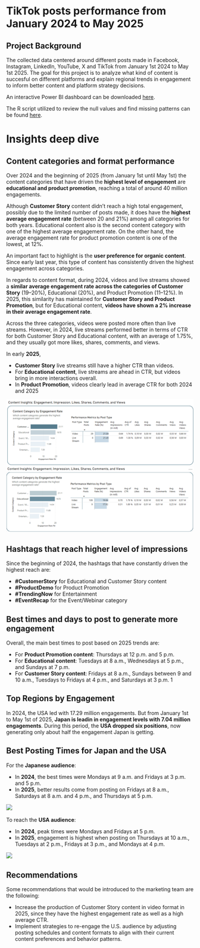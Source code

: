 # TikTok posts performance from January 2024 to May 2025 

## Project Background
The collected data centered around different posts made in Facebook, Instagram, LinkedIn, YouTube, X and TikTok from January 1st 2024 to May 1st 2025. The goal for this project is to analyze what kind of content is succesful on different platforms and explain regional trends in engagement to inform better content and platform strategy decisions.

An interactive Power BI dashboard can be downloaded [here]().

The R script utilized to review the null values and find missing patterns can be found [here](Preparing_Data.R).

# Insights deep dive

## Content categories and format performance
Over 2024 and the beginning of 2025 (from January 1st until May 1st) the content categories that have driven the **highest level of engagement** are **educational and product promotion**, reaching a total of around 40 million engagements. 

Although **Customer Story** content didn’t reach a high total engagement, possibly due to the limited number of posts made, it does have the **highest average engagement rate** (between 20 and 21%) among all categories for both years. Educational content also is the second content category with one of the highest average engagement rate. On the other hand, the average engagement rate for product promotion content is one of the lowest, at 12%.

An important fact to highlight is the **user preference for organic content**. Since early last year, this type of content has consistently driven the highest engagement across categories.

In regards to content format, during 2024, videos and live streams showed a **similar average engagement rate across the categories of Customer Story** (19–20%), Educational (20%), and Product Promotion (11–12%). In 2025, this similarity has maintained for **Customer Story and Product Promotion**, but for Educational content, **videos have shown a 2% increase in their average engagement rate**.

Across the three categories, videos were posted more often than live streams. However, in 2024, live streams performed better in terms of CTR for both Customer Story and Educational content, with an average of 1.75%, and they usually got more likes, shares, comments, and views. 

In early **2025**, 
-	**Customer Story** live streams still have a higher CTR than videos.
-	For **Educational content**, live streams are ahead in CTR, but videos bring in more interactions overall.
-	In **Product Promotion**, videos clearly lead in average CTR for both 2024 and 2025

![](data_viz/customer_story_breakdown.png)
![](data_viz/educational_breakdown.png)

## Hashtags that reach higher level of impressions
Since the beginning of 2024, the hashtags that have constantly driven the highest reach are:
-	**#CustomerStory** for Educational and Customer Story content
-	**#ProductDemo** for Product Promotion
-	**#TrendingNow** for Entertainment
-	**#EventRecap** for the Event/Webinar category
  
## Best times and days to post to generate more engagement
Overall, the main best times to post based on 2025 trends are:
-	For **Product Promotion content**: Thursdays at 12 p.m. and 5 p.m.
-	For **Educational content**: Tuesdays at 8 a.m., Wednesdays at 5 p.m., and Sundays at 7 p.m.
-	For **Customer Story content**: Fridays at 8 a.m., Sundays between 9 and 10 a.m., Tuesdays to Fridays at 4 p.m., and Saturdays at 3 p.m.
1[](https://github.com/kimberlyolivos/Social-Media-Post-Performance-2024-25/blob/main/data_viz/product_promotion_posting_times.png)
  
## Top Regions by Engagement
In 2024, the USA led with 17.29 million engagements. But from January 1st to May 1st of 2025, **Japan is leadin in engagement levels with 7.04 million engagements**. During this period, the **USA dropped six positions**, now generating only about half the engagement Japan is getting.

## Best Posting Times for Japan and the USA
For the **Japanese audience**:
-	In **2024**, the best times were Mondays at 9 a.m. and Fridays at 3 p.m. and 5 p.m.
-	In **2025**, better results come from posting on Fridays at 8 a.m., Saturdays at 8 a.m. and 4 p.m., and Thursdays at 5 p.m.
  
![](https://github.com/kimberlyolivos/Social-Media-Post-Performance-2024-25/blob/main/data_viz/japan_2025_posting_times.png)

To reach the **USA audience**:
-	In **2024**, peak times were Mondays and Fridays at 5 p.m.
-	In **2025**, engagement is highest when posting on Thursdays at 10 a.m., Tuesdays at 2 p.m., Fridays at 3 p.m., and Mondays at 4 p.m.
  
![](https://github.com/kimberlyolivos/Social-Media-Post-Performance-2024-25/blob/main/data_viz/usa_2025_posting_times.png)

## Recommendations
Some recommendations that would be introduced to the marketing team are the following:
-	Increase the production of Customer Story content in video format in 2025, since they have the highest engagement rate as well as a high average CTR.
-	Implement strategies to re-engage the U.S. audience by adjusting posting schedules and content formats to align with their current content preferences and behavior patterns.

